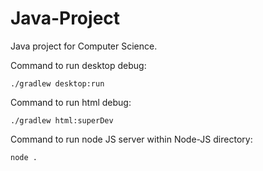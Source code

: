 # Java-Project
Java project for Computer Science.

Command to run desktop debug:
```
./gradlew desktop:run
```

Command to run html debug:
```
./gradlew html:superDev
```

Command to run node JS server within Node-JS directory:
```
node .
```
